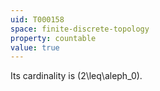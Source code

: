 ```yaml
---
uid: T000158
space: finite-discrete-topology
property: countable
value: true
---
```

Its cardinality is \(2\leq\aleph_0\).
